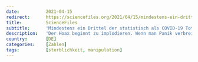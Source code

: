 ```yaml
---
date:          2021-04-15
redirect:      https://sciencefiles.org/2021/04/15/mindestens-ein-drittel-der-statistisch-als-covid-19-tote-erfassten-sind-nicht-an-covid-19-verstorben/
title:         ScienceFiles
subtitle:      'Mindestens ein Drittel der statistisch als COVID-19 Tote Erfassten sind nicht an COVID-19 verstorben'
description:   'Der Hoax beginnt zu implodieren. Wenn man Panik verbreiten will, dann benötigt man eine glaubhafte Drohung. Eine panikfähige glaubhafte Drohung liegt vor, wenn möglichst viele Menschen sich von ein und demselben bedroht sehen. Von ein und demselben bedroht fühlen sich viele Menschen, wenn es eine große Zahl von Menschen gibt, die schon von dem Bedrohlichen…'
country:       [DE]
categories:    [Zahlen]
tags:          [sterblichkeit, manipulation]
---
```


